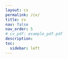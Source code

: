 ```yaml
---
layout: cv
permalink: /cv/
title: cv
nav: false
nav_order: 5
# cv_pdf: example_pdf.pdf
description:
toc:
  sidebar: left
---
```

